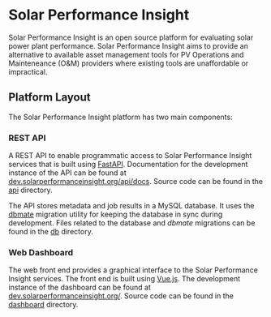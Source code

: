 # Solar Performance Insight

Solar Performance Insight is an open source platform for evaluating solar power
plant performance. Solar Performance Insight aims to provide an alternative
to available asset management tools for PV Operations and Mainteneance (O&M)
providers where existing tools are unaffordable or impractical.

## Platform Layout

The Solar Performance Insight platform has two main components:

### REST API

  A REST API to enable programmatic access to Solar Performance Insight
  services that is built using [FastAPI](https://fastapi.tiangolo.com/).
  Documentation for the development instance of the API can be found at
  [dev.solarperformanceinsight.org/api/docs](https://dev.solarperformanceinsight.org/api/docs).
  Source code can be found in the [api](tree/main/api) directory.

  The API stores metadata and job results in a MySQL database. It uses the [dbmate](https://github.com/amacneil/dbmate)
  migration utility for keeping the database in sync during development.
  Files related to the database and *dbmate* migrations can be found in the
  [db](tree/main/db) directory.

### Web Dashboard

  The web front end provides a graphical interface to the Solar Performance
  Insight services. The front end is built using [Vue.js](https://vuejs.org/). The development
  instance of the dashboard can be found at [dev.solarperformanceinsight.org/](https://dev.solarperformanceinsight.org/).
  Source code can be found in the [dashboard](tree/main/dashboard) directory.

